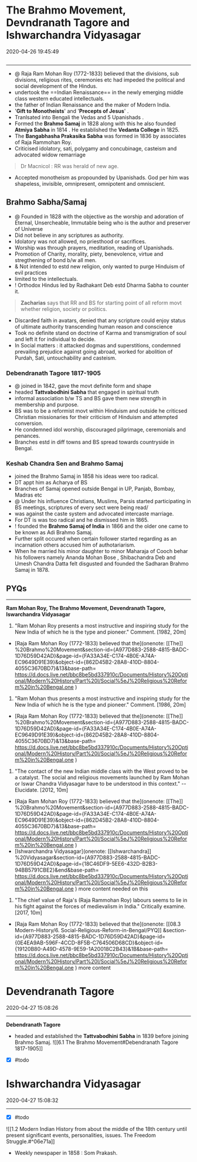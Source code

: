 # The Brahmo Movement, Devndranath Tagore and Ishwarchandra Vidyasagar

2020-04-26 19:45:49

```toc
```

---

- @ Raja Ram Mohan Roy (1772-1833) believed that the divisions, sub divisions, religious rites, ceremonies etc had impeded the political and social development of the Hindus.
- undertook the ==Indian Renaissance== in the newly emerging middle class western educated intellectuals.
- the father of Indian Renaissance and the maker of Modern India.
- '**Gift to Monotheists**' and '**Precepts of Jesus**' .
- Tranlsated into Bengali the Vedas and 5 Upanishads .
- Formed the **Brahmo Samaj** in 1828 along with this he also founded **Atmiya Sabha** in 1814 . He established the **Vedanta College** in 1825.
- The **Bangabhasha Prakasika Sabha** was formed in 1836 by associates of Raja Rammohan Roy.
- Criticised idolatory, sati, polygamy and concubinage, casteism and advocated widow remarriage

> Dr Macnicol : RR was herald of new age.

- Accepted monotheism as propounded by Upanishads. God per him was shapeless, invisible, omnipresent, omnipotent and omniscient.

## Brahmo Sabha/Samaj

- @ Founded in 1828 with the objective as the worship and adoration of Eternal, Unsercheable, Immutable being who is the author and preserver of Universe
- Did not believe in any scriptures as authority.
- Idolatory was not allowed, no priesthood or sacrifices.
- Worship was through prayers, meditation, reading of Upanishads.
- Promotion of Charity, morality, piety, benevolence, virtue and stregthening of bond b/w all men.
- & Not intended to estd new religion, only wanted to purge Hinduism of evil practices
- limited to the intellectuals.
- ! Orthodox Hindus led by Radhakant Deb estd Dharma Sabha to counter it.

> **Zacharias** says that RR and BS for starting point of all reform movt whether religion, society or politics.

- Discarded faith in avatars, denied that any scripture could enjoy status of ultimate authority transcending human reason and conscience
- Took no definite stand on doctrine of Karma and transmigration of soul and left it for individual to decide.
- In Social matters : it attacked dogmas and superstitions, condemned prevailing prejudice against going abroad, worked for abolition of Purdah, Sati, untouchability and casteism.

### Debendranath Tagore 1817-1905

- @ joined in 1842, gave the movt definite form and shape
- headed **Tattvabodhini Sabha** that engaged in spiritual truth
- informal association b/w TS and BS gave them new strength in membership and purpose.
- BS was to be a reformist movt within Hinduism and outside he criticsed Christian missionaries for their criticism of Hinduism and attempted conversion.
- He condemned idol worship, discouraged pilgrimage, ceremonials and penances.
- Branches estd in diff towns and BS spread towards countryside in Bengal.

### Keshab Chandra Sen and Brahmo Samaj

- joined the Brahmo Samaj in 1858 his ideas were too radical. 
- DT appt him as Acharya of BS
- Branches of Samaj opened outside Bengal in UP, Panjab, Bombay, Madras etc
- @ Under his influence Christians, Muslims, Parsis started participating in BS meetings, scriptures of every sect were being read/
- was against the caste system and advocated intercaste marriage.
- For DT is was too radical and he dismissed him in 1865.
- ! founded the **Brahmo Samaj of India** in 1866 and the older one came to be known as Adi Brahmo Samaj.
- Further split occured when certain follower started regarding as an incarnation others accused him of authotariarism.
- When he married his minor daughter to minor Maharaja of Cooch behar his followers namely Ananda Mohan Bose , Shibachandra Deb and Umesh Chandra Datta felt disgusted and founded the Sadharan Brahmo Samaj in 1878.

## PYQs

---

**Ram Mohan Roy, The Brahmo Movement, Devendranath Tagore, Iswarchandra Vidyasagar**

1. "Ram Mohan Roy presents a most instructive and inspiring study for the New India of which he is the type and pioneer." Comment. [1982, 20m]
- [Raja Ram Mohan Roy (1772-1833) believed that the](onenote: [[The]] %20Brahmo%20Movement&section-id={A977D883-2588-4815-BADC-1D76D59D42AD}&page-id={FA33A34E-C174-4B0E-A74A-EC9649D91E39}&object-id={862D45B2-28A8-410D-8804-4055C3670BD7}&13&base-path= <https://d.docs.live.net/bbc8be5bd337910c/Documents/History%20Optional/Modern%20History/Part%20I/Social%5eJ%20Religious%20Reform%20in%20Bengal.one> )

1. "Ram Mohan thus presents a most instructive and inspiring study for the New India of which he is the type and pioneer." Comment. [1986, 20m]
- [Raja Ram Mohan Roy (1772-1833) believed that the](onenote: [[The]] %20Brahmo%20Movement&section-id={A977D883-2588-4815-BADC-1D76D59D42AD}&page-id={FA33A34E-C174-4B0E-A74A-EC9649D91E39}&object-id={862D45B2-28A8-410D-8804-4055C3670BD7}&13&base-path= <https://d.docs.live.net/bbc8be5bd337910c/Documents/History%20Optional/Modern%20History/Part%20I/Social%5eJ%20Religious%20Reform%20in%20Bengal.one> )

1. "The contact of the new Indian middle class with the West proved to be a catalyst. The social and religious movements launched by Ram Mohan or Iswar Chandra Vidyasagar have to be understood in this context." -- Elucidate. [2012, 10m]
- [Raja Ram Mohan Roy (1772-1833) believed that the](onenote: [[The]] %20Brahmo%20Movement&section-id={A977D883-2588-4815-BADC-1D76D59D42AD}&page-id={FA33A34E-C174-4B0E-A74A-EC9649D91E39}&object-id={862D45B2-28A8-410D-8804-4055C3670BD7}&13&base-path= <https://d.docs.live.net/bbc8be5bd337910c/Documents/History%20Optional/Modern%20History/Part%20I/Social%5eJ%20Religious%20Reform%20in%20Bengal.one> )
- [Ishwarchandra Vidyasagar](onenote: [[Ishwarchandra]] %20Vidyasagar&section-id={A977D883-2588-4815-BADC-1D76D59D42AD}&page-id={18C46DF9-5EE6-432D-B2B3-94BB5791CBE2}&end&base-path= <https://d.docs.live.net/bbc8be5bd337910c/Documents/History%20Optional/Modern%20History/Part%20I/Social%5eJ%20Religious%20Reform%20in%20Bengal.one> ) more content needed on this

1. "The chief value of Raja's (Raja Rammohan Roy) labours seems to lie in his fight against the forces of medievalism in India." Critically examine. [2017, 10m]
- [Raja Ram Mohan Roy (1772-1833) believed that the](onenote: [[08.3 Modern-History/6. Social-Religious-Reform-in-Bengal/PYQ]] &section-id={A977D883-2588-4815-BADC-1D76D59D42AD}&page-id={0E4EA9AB-596F-4CCD-8F5B-C764506D68CD}&object-id={19120B80-A49D-4578-9E59-1A20018C2B43}&1B&base-path= <https://d.docs.live.net/bbc8be5bd337910c/Documents/History%20Optional/Modern%20History/Part%20I/Social%5eJ%20Religious%20Reform%20in%20Bengal.one> ) more content

# Devendranath Tagore

2020-04-27 15:08:26

---

**Debendranath Tagore**

- headed and established the **Tattvabodhini Sabha** in 1839 before joining Brahmo Samaj.
![[6.1 The Brahmo Movement#Debendranath Tagore 1817-1905]]
- [x] #todo

# Ishwarchandra Vidyasagar

2020-04-27 15:08:32

---

- [x] #todo

![[1.2 Modern Indian History from about the middle of the 18th century until present significant events, personalities, issues. The Freedom Struggle.#^06e71a]]

- Weekly newspaper in 1858 : Som Prakash.
